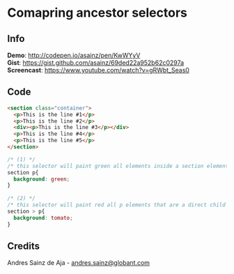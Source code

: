 # Comapring ancestor selectors

## Info

__Demo__: http://codepen.io/asainz/pen/KwWYyV  
__Gist__: https://gist.github.com/asainz/69ded22a952b62c0297a  
__Screencast__: https://www.youtube.com/watch?v=gRWbt_Seas0

## Code

```html
<section class="container">
  <p>This is the line #1</p>
  <p>This is the line #2</p>
  <div><p>This is the line #3</p></div>
  <p>This is the line #4</p>
  <p>This is the line #5</p>
</section>
```

```css
/* (1) */
/* this selector will paint green all elements inside a section element, no matter how deep they are. */
section p{
  background: green;
}
 
/* (2) */
/* this selector will paint red all p elements that are a direct child of a section element */
section > p{
  background: tomato;
}
```

## Credits

Andres Sainz de Aja - andres.sainz@globant.com
